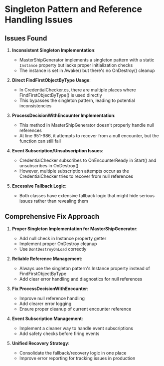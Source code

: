# Singleton Pattern and Reference Handling Issues

## Issues Found

1. **Inconsistent Singleton Implementation**:
   - MasterShipGenerator implements a singleton pattern with a static `Instance` property but lacks proper initialization checks 
   - The instance is set in Awake() but there's no OnDestroy() cleanup

2. **Direct FindFirstObjectByType Usage**:
   - In CredentialChecker.cs, there are multiple places where FindFirstObjectByType<MasterShipGenerator>() is used directly
   - This bypasses the singleton pattern, leading to potential inconsistencies

3. **ProcessDecisionWithEncounter Implementation**:
   - This method in MasterShipGenerator doesn't properly handle null references
   - At line 951-986, it attempts to recover from a null encounter, but the function can still fail
   
4. **Event Subscription/Unsubscription Issues**:
   - CredentialChecker subscribes to OnEncounterReady in Start() and unsubscribes in OnDestroy()
   - However, multiple subscription attempts occur as the CredentialChecker tries to recover from null references

5. **Excessive Fallback Logic**:
   - Both classes have extensive fallback logic that might hide serious issues rather than revealing them

## Comprehensive Fix Approach

1. **Proper Singleton Implementation for MasterShipGenerator**:
   - Add null check in Instance property getter
   - Implement proper OnDestroy cleanup
   - Use `DontDestroyOnLoad` correctly
   
2. **Reliable Reference Management**:
   - Always use the singleton pattern's Instance property instead of FindFirstObjectByType
   - Add clear error handling and diagnostics for null references
   
3. **Fix ProcessDecisionWithEncounter**:
   - Improve null reference handling
   - Add clearer error logging
   - Ensure proper cleanup of current encounter reference
   
4. **Event Subscription Management**:
   - Implement a cleaner way to handle event subscriptions
   - Add safety checks before firing events
   
5. **Unified Recovery Strategy**:
   - Consolidate the fallback/recovery logic in one place
   - Improve error reporting for tracking issues in production